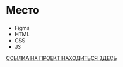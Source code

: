 # Место

### 

* Figma
* HTML
* CSS
* JS



 [ССЫЛКА НА ПРОЕКТ НАХОДИТЬСЯ ЗДЕСЬ](https://kristinazha.github.io/mesto/)

